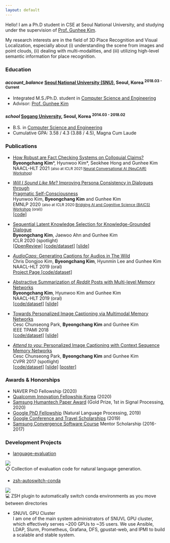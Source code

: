 ```yaml
---
layout: default
---
```


Hello!
I am a Ph.D student in CSE at Seoul National University, and studying under the supervision of [Prof. Gunhee Kim](https://vision.snu.ac.kr/gunhee/).

My research interests are in the field of 3D Place Recognition and Visual Localization, especially about
(i) understanding the scene from images and point clouds,
(ii) dealing with multi-modalities,
and (iii) utilizing high-level semantic information for place recognition.


### Education


<h4 class="education">
  <i class="material-icons md-18">account_balance</i>
  <a href="http://en.snu.ac.kr/">Seoul National University (SNU)</a>, Seoul, Korea
  <sup>2018.03 - Current</sup>
</h4>

- Integrated M.S./Ph.D. student in [Computer Science and Engineering]
- Advisor: [Prof. Gunhee Kim](https://vision.snu.ac.kr/gunhee/)

[Computer Science and Engineering]: https://cse.snu.ac.kr/en

<h4 class="education">
  <i class="material-icons md-18">school</i>
  <a href="http://en.snu.ac.kr/">Sogang University</a>, Seoul, Korea
  <sup>2014.03 - 2018.02</sup>
</h4>

- B.S. in [Computer Science and Engineering]
- Cumulative GPA: 3.58 / 4.3 (3.88 / 4.5), Magna Cum Laude

[Computer Science and Engineering]: https://ecs.sogang.ac.kr/ecs/index_new.html


### Publications

<!--
- [Shared Neural Representation-inspired Empathetic Response Generation]() <br/>
Hyunwoo Kim, **Byeongchang Kim** and Gunhee Kim <br/>
ICLR 2021 Brain2AI Workshop
-->

- [How Robust are Fact Checking Systems on Colloquial Claims?]() <br/>
**Byeongchang Kim**\*, Hyunwoo Kim\*, Seokhee Hong and Gunhee Kim <br/>
NAACL-HLT 2021
<small>(also at ICLR 2021 [Neural Conversational AI (NeuCAIR) Workshop](https://sites.google.com/view/neucair-workshop))</small> <br/>


- [*Will I Sound Like Me*? Improving Persona Consistency in Dialogues through <br/> Pragmatic Self-Consciousness](https://arxiv.org/abs/2004.05816) <br/>
Hyunwoo Kim, **Byeongchang Kim** and Gunhee Kim <br/>
EMNLP 2020
<small>(also at ICLR 2020 [Bridging AI and Cognitive Science (BAICS) Workshop](https://baicsworkshop.github.io/papers.html) (oral))</small> <br/>
<a class="code" href="https://github.com/skywalker023/pragmatic-consistency">[code]</a>


- [Sequential Latent Knowledge Selection for Knowledge-Grounded Dialogue](https://arxiv.org/abs/2002.07510) <br/>
**Byeongchang Kim**, Jaewoo Ahn and Gunhee Kim <br/>
ICLR 2020 (spotlight) <br/>
<a class="code" href="https://openreview.net/forum?id=Hke0K1HKwr">[OpenReview]</a>
<a class="code" href="https://github.com/bckim92/sequential-knowledge-transformer">[code/dataset]</a>
<a class="code" href="https://drive.google.com/open?id=16tdavuCPoWwtGqg9KAkqI71TxG8nVkbs">[slide]</a>

- [*AudioCaps*: Generating Captions for Audios in The Wild](https://www.aclweb.org/anthology/N19-1011/)<br/>
Chris Dongjoo Kim, **Byeongchang Kim**, Hyunmin Lee and Gunhee Kim <br/>
NAACL-HLT 2019 (oral) <br/>
<a class="code" href="https://audiocaps.github.io/">Project Page [code/dataset]</a>

- [Abstractive Summarization of *Reddit* Posts with Multi-level Memory Networks](https://arxiv.org/abs/1811.00783) <br/>
**Byeongchang Kim**, Hyunwoo Kim and Gunhee Kim <br/>
NAACL-HLT 2019 (oral) <br/>
<a class="code" href="https://github.com/ctr4si/MMN/">[code/dataset]</a>
<a class="code" href="https://drive.google.com/open?id=17nGtwNewII9Uqxmq4Rp_xmQtCJPAZRnz">[slide]</a>

- [Towards Personalized Image Captioning via Multimodal Memory Networks](https://ieeexplore.ieee.org/abstract/document/8334621/) <br/>
Cesc Chunseong Park, **Byeongchang Kim** and Gunhee Kim <br/>
IEEE TPAMI 2018 <br/>
<a class="code" href="https://github.com/cesc-park/attend2u">[code/dataset]</a>
<a class="code" href="https://drive.google.com/open?id=1U15fsIXTqBgrKH7WcD9Vgru_A0OPBsFq">[slide]</a>

- [*Attend to you*: Personalized Image Captioning with Context Sequence Memory Networks](https://arxiv.org/abs/1704.06485) <br/>
Cesc Chunseong Park, **Byeongchang Kim** and Gunhee Kim <br/>
CVPR 2017 (spotlight) <br/>
<a class="code" href="https://github.com/cesc-park/attend2u">[code/dataset]</a>
<a class="code" href="https://drive.google.com/open?id=1Om5_2Q4YpU1kzOdE62Fnb7SfLwhcWiZS">[slide]</a>
<a class="code" href="https://drive.google.com/open?id=1ZtFnQLTx6b6npKhJgbn1yGxK0-SjdCjp">[poster]</a>


### Awards & Honorships

- NAVER PhD Fellowship (2020)
- [Qualcomm Innovation Fellowship Korea](https://www.qualcomm.com/research/research/university-relations/innovation-fellowship/2020-south-korea) (2020)
- [Samsung Humantech Paper Award](https://humantech.samsung.com/saitext/index.jsp) (Gold Prize, 1st in Signal Processing, 2020)
- [Google PhD Fellowship](https://ai.googleblog.com/2019/09/announcement-of-2019-fellowship.html) (Natural Language Processing, 2019)
- [Google Conference and Travel Scholarships](https://buildyourfuture.withgoogle.com/scholarships/google-travel-scholarships/) (2019)
- [Samsung Convergence Software Course](https://cse.snu.ac.kr/scsc/node/19) Mentor Scholarship (2016-2017)

### Development Projects

- [language-evaluation]
<a href="https://github.com/bckim92/language-evaluation">
  <img class="shield-star" src="https://img.shields.io/github/stars/bckim92/language-evaluation.svg?style=social&amp;label=Star&amp;maxAge=86400">
</a><br/>
📋 Collection of evaluation code for natural language generation.

- [zsh-autoswitch-conda]
<a href="https://github.com/bckim92/language-evaluation">
  <img class="shield-star" src="https://img.shields.io/github/stars/bckim92/zsh-autoswitch-conda.svg?style=social&amp;label=Star&amp;maxAge=86400">
</a><br/>
💻 ZSH plugin to automatically switch conda environments as you move between directories

<!--
- [dash-docset-allennlp]
<a href="https://github.com/bckim92/dash-docset-allennlp">
  <img class="shield-star" src="https://img.shields.io/github/stars/bckim92/dash-docset-allennlp.svg?style=social&amp;label=Star&amp;maxAge=86400">
</a><br/>
📄 Dash docset for AllenNLP
-->
- SNUVL GPU Cluster<br/>
I am one of the main system administrators of SNUVL GPU cluster, which effectively serves ~200 GPUs to ~35 users.
We use Ansible, LDAP, Slurm, Prometheus, Grafana, DFS, gpustat-web, and IPMI to build a scalable and stable system.

[language-evaluation]: https://github.com/bckim92/language-evaluation
[zsh-autoswitch-conda]: https://github.com/bckim92/zsh-autoswitch-conda
[dash-docset-allennlp]: https://github.com/bckim92/dash-docset-allennlp
